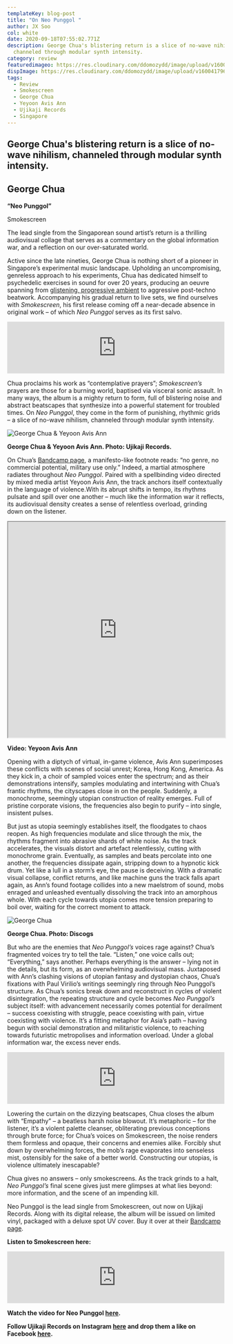 ```yaml
---
templateKey: blog-post
title: "On Neo Punggol "
author: JX Soo
col: white
date: 2020-09-18T07:55:02.771Z
description: George Chua's blistering return is a slice of no-wave nihilism,
  channeled through modular synth intensity.
category: review
featuredimageo: https://res.cloudinary.com/ddomozydd/image/upload/v1600417744/bannerchua_xnccgz.jpg
dispImage: https://res.cloudinary.com/ddomozydd/image/upload/v1600417969/mobilecard_uoqet2.jpg
tags:
  - Review
  - Smokescreen
  - George Chua
  - Yeyoon Avis Ann
  - Ujikaji Records
  - Singapore
---
```

## George Chua's blistering return is a slice of no-wave nihilism, channeled through modular synth intensity.

## George Chua

**“Neo Punggol”**

Smokescreen

The lead single from the Singaporean sound artist’s return is a thrilling audiovisual collage that serves as a commentary on the global information war, and a reflection on our over-saturated world.

Active since the late nineties, George Chua is nothing short of a pioneer in Singapore’s experimental music landscape. Upholding an uncompromising, genreless approach to his experiments, Chua has dedicated himself to psychedelic exercises in sound for over 20 years, producing an oeuvre spanning from [glistening, progressive ambient](https://georgechua.bandcamp.com/album/evidence-of-things-not-seen) to aggressive post-techno beatwork. Accompanying his gradual return to live sets, we find ourselves with *Smokescreen*, his first release coming off a near-decade absence in original work – of which *Neo Punggol* serves as its first salvo.

<iframe style="border: 0; width: 100%; height: 120px;" src="https://bandcamp.com/EmbeddedPlayer/track=1405028734/size=large/bgcol=ffffff/linkcol=0687f5/tracklist=false/artwork=small/transparent=true/" seamless><a href="https://georgechua.bandcamp.com/track/-">独孤九剑 by George Chua</a></iframe>

Chua proclaims his work as “contemplative prayers”; *Smokescreen’s* prayers are those for a burning world, baptised via visceral sonic assault. In many ways, the album is a mighty return to form, full of blistering noise and abstract beatscapes that synthesize into a powerful statement for troubled times. On *Neo Punggol*, they come in the form of punishing, rhythmic grids – a slice of no-wave nihilism, channeled through modular synth intensity.

![George Chua & Yeyoon Avis Ann](https://res.cloudinary.com/ddomozydd/image/upload/v1600418065/george_efuvk6.jpg "George Chua & Yeyoon Avis Ann")

**George Chua & Yeyoon Avis Ann. Photo: Ujikaji Records.**

On Chua’s [Bandcamp page](https://georgechua.bandcamp.com/), a manifesto-like footnote reads: “no genre, no commercial potential, military use only.” Indeed, a martial atmosphere radiates throughout *Neo Punggol*. Paired with a spellbinding video directed by mixed media artist Yeyoon Avis Ann, the track anchors itself contextually in the language of violence.With its abrupt shifts in tempo, its rhythms pulsate and spill over one another – much like the information war it reflects, its audiovisual density creates a sense of relentless overload, grinding down on the listener.

<div class="container cunt"><iframe class="wrapped-iframe" width="100%" height="500vh" src="https://www.youtube.com/embed/https://youtu.be/cQXIUyzVsKk""frameborder="0" allowfullscreen></iframe></div>

**Video: Yeyoon Avis Ann**

Opening with a diptych of virtual, in-game violence, Avis Ann superimposes these conflicts with scenes of social unrest; Korea, Hong Kong, America. As they kick in, a choir of sampled voices enter the spectrum; and as their demonstrations intensify, samples modulating and intertwining with Chua’s frantic rhythms, the cityscapes close in on the people. Suddenly, a monochrome, seemingly utopian construction of reality emerges. Full of pristine corporate visions, the frequencies also begin to purify – into single, insistent pulses.

But just as utopia seemingly establishes itself, the floodgates to chaos reopen. As high frequencies modulate and slice through the mix, the rhythms fragment into abrasive shards of white noise. As the track accelerates, the visuals distort and artefact relentlessly, cutting with monochrome grain. Eventually, as samples and beats percolate into one another, the frequencies dissipate again, stripping down to a hypnotic kick drum. Yet like a lull in a storm’s eye, the pause is deceiving. With a dramatic visual collapse, conflict returns, and like machine guns the track falls apart again, as Ann’s found footage collides into a new maelstrom of sound, mobs enraged and unleashed eventually dissolving the track into an amorphous whole. With each cycle towards utopia comes more tension preparing to boil over, waiting for the correct moment to attack.

![George Chua](https://res.cloudinary.com/ddomozydd/image/upload/v1600418217/GeorgeChua_qsdcg2.jpg "George Chua")

**George Chua. Photo: Discogs**

But who are the enemies that *Neo Punggol’s* voices rage against? Chua’s fragmented voices try to tell the tale. “Listen,” one voice calls out; “Everything,” says another. Perhaps everything is the answer – lying not in the details, but its form, as an overwhelming audiovisual mass. Juxtaposed with Ann’s clashing visions of utopian fantasy and dystopian chaos, Chua’s fixations with Paul Virilio’s writings seemingly ring through Neo Punggol’s structure. As Chua’s sonics break down and reconstruct in cycles of violent disintegration, the repeating structure and cycle becomes *Neo Punggol’s* subject itself: with advancement necessarily comes potential for derailment – success coexisting with struggle, peace coexisting with pain, virtue coexisting with violence. It’s a fitting metaphor for Asia’s path – having begun with social demonstration and militaristic violence, to reaching towards futuristic metropolises and information overload. Under a global information war, the excess never ends.

<iframe style="border: 0; width: 100%; height: 120px;" src="https://bandcamp.com/EmbeddedPlayer/album=3794831577/size=large/bgcol=ffffff/linkcol=0687f5/tracklist=false/artwork=small/track=1714207127/transparent=true/" seamless><a href="https://ujikaji.bandcamp.com/album/smokescreen">Smokescreen by George Chua</a></iframe>

Lowering the curtain on the dizzying beatscapes, Chua closes the album with “Empathy” – a beatless harsh noise blowout. It’s metaphoric – for the listener, it’s a violent palette cleanser, obliterating previous conceptions through brute force; for Chua’s voices on Smokescreen, the noise renders them formless and opaque, their concerns and enemies alike. Forcibly shut down by overwhelming forces, the mob’s rage evaporates into senseless mist, ostensibly for the sake of a better world. Constructing our utopias, is violence ultimately inescapable?

Chua gives no answers – only smokescreens. As the track grinds to a halt, *Neo Punggol’s* final scene gives just mere glimpses at what lies beyond: more information, and the scene of an impending kill.

Neo Punggol is the lead single from Smokescreen, out now on Ujikaji Records. Along with its digital release, the album will be issued on limited vinyl, packaged with a deluxe spot UV cover. Buy it over at their [Bandcamp page](https://ujikaji.bandcamp.com/album/smokescreen).

**Listen to Smokescreen here:**

<iframe style="border: 0; width: 100%; height: 120px;" src="https://bandcamp.com/EmbeddedPlayer/album=3794831577/size=large/bgcol=ffffff/linkcol=0687f5/tracklist=false/artwork=small/transparent=true/" seamless><a href="https://ujikaji.bandcamp.com/album/smokescreen">Smokescreen by George Chua</a></iframe>

**Watch the video for Neo Punggol [here](https://youtu.be/cQXIUyzVsKk).**

**Follow Ujikaji Records on Instagram [here](https://www.instagram.com/ujikaji/) and drop them a like on Facebook [here](https://www.facebook.com/ujikajirecords).**